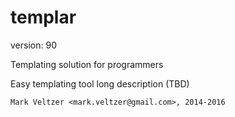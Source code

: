 templar
=======

version: 90

Templating solution for programmers

Easy templating tool long description (TBD)

	Mark Veltzer <mark.veltzer@gmail.com>, 2014-2016

